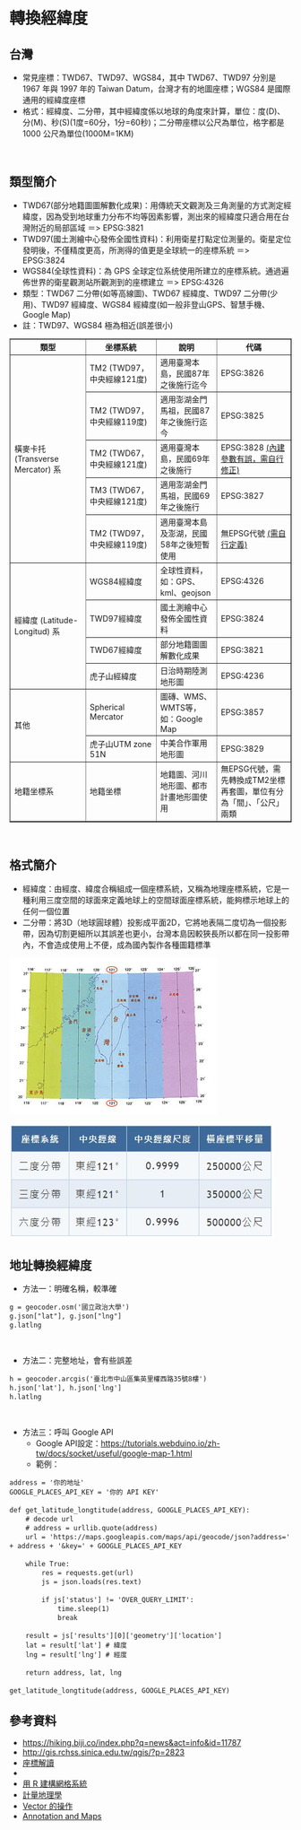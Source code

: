 # 轉換經緯度

## 台灣
- 常見座標：TWD67、TWD97、WGS84，其中 TWD67、TWD97 分別是 1967 年與 1997 年的 Taiwan Datum，台灣才有的地圖座標；WGS84 是國際通用的經緯度座標
- 格式：經緯度、二分帶，其中經緯度係以地球的角度來計算，單位：度(D)、分(M)、秒(S)(1度=60分，1分=60秒)；二分帶座標以公尺為單位，格字都是 1000 公尺為單位(1000M=1KM)
<br>

## 類型簡介
- TWD67(部分地籍圖圖解數化成果)：用傳統天文觀測及三角測量的方式測定經緯度，因為受到地球重力分布不均等因素影響，測出來的經緯度只適合用在台灣附近的局部區域 ＝> EPSG:3821
- TWD97(國土測繪中心發佈全國性資料)：利用衛星打點定位測量的。衛星定位發明後，不僅精度更高，所測得的值更是全球統一的座標系統 ＝> EPSG:3824
- WGS84(全球性資料)：為 GPS 全球定位系统使用所建立的座標系統。通過遍佈世界的衛星觀測站所觀測到的座標建立 ＝> EPSG:4326
- 類型：TWD67 二分帶(如等高線圖)、TWD67 經緯度、TWD97 二分帶(少用)、TWD97 經緯度、WGS84 經緯度(如一般非登山GPS、智慧手機、Google Map)
- 註：TWD97、WGS84 極為相近(誤差很小)

<table border="1" width="15%">
    <tr>
        <th width="5%">類型</a>
        <th width="5%">坐標系統</a>
        <th width="5%">說明</a>
        <th width="5%">代碼</a>
    </tr>
    <tr>
        <td rowspan="5"> 橫麥卡托 (Transverse Mercator) 系 </td>
        <td> TM2 (TWD97，中央經線121度) </td>
        <td> 適用臺灣本島，民國87年之後施行迄今 </td>
        <td> EPSG:3826 </td>
    </tr>
    <tr>
        <td> TM2 (TWD97，中央經線119度) </td>
        <td> 適用澎湖金門馬祖，民國87年之後施行迄今 </td>
        <td>EPSG:3825 </td>
    </tr>
    <tr>
        <td> TM2 (TWD67，中央經線121度) </td>
        <td> 適用臺灣本島，民國69年之後施行 </td>
        <td> EPSG:3828 <a href="http://gis.rchss.sinica.edu.tw/qgis/?p=3542">(內建參數有誤，需自行修正)</a> </td>
    </tr>
    <tr>
        <td> TM3 (TWD67，中央經線121度) </td>
        <td> 適用澎湖金門馬祖，民國69年之後施行 </td>
        <td> EPSG:3827 </td>
    </tr>
    <tr>
        <td> TM2 (TWD97，中央經線119度) </td>
        <td> 適用臺灣本島及澎湖，民國58年之後短暫使用 </td>
        <td> 無EPSG代號 <a href="http://gis.rchss.sinica.edu.tw/qgis/?p=3542">(需自行定義)</a> </td>
    </tr>
    <tr>
        <td rowspan="4"> 經緯度 (Latitude-Longitud) 系 </td>
        <td> WGS84經緯度 </td>
        <td> 全球性資料，如：GPS、kml、geojson</td>
        <td> EPSG:4326 </td>
    </tr>
    <tr>
        <td> TWD97經緯度 </td>
        <td> 國土測繪中心發佈全國性資料 </td>
        <td> EPSG:3824 </td>
    </tr>
    <tr>
        <td> TWD67經緯度 </td>
        <td> 部分地籍圖圖解數化成果 </td>
        <td> EPSG:3821 </td>
    </tr>
    <tr>
        <td> 虎子山經緯度 </td>
        <td> 日治時期陸測地形圖 </td>
        <td> EPSG:4236 </td>
    </tr>
    <tr>
        <td rowspan="2"> 其他 </td>
        <td> Spherical Mercator </td>
        <td> 圖磚、WMS、WMTS等，如：Google Map </td>
        <td> EPSG:3857 </td>
    </tr>
    <tr>
        <td> 虎子山UTM zone 51N </td>
        <td> 中美合作軍用地形圖 </td>
        <td> EPSG:3829 </td>
    </tr>
    <tr>
        <td> 地籍坐標系 </td>
        <td> 地籍坐標 </td>
        <td> 地籍圖、河川地形圖、都市計畫地形圖使用 </td>
        <td> 無EPSG代號，需先轉換成TM2坐標再套圖，單位有分為「間」、「公尺」兩類 </td>
    </tr>
</table>
<br>

## 格式簡介
- 經緯度：由經度、緯度合稱組成一個座標系統，又稱為地理座標系統，它是一種利用三度空間的球面來定義地球上的空間球面座標系統，能夠標示地球上的任何一個位置
- 二分帶：將3D（地球圓球體）投影成平面2D，它將地表隔二度切為一個投影帶，因為切割更細所以其誤差也更小，台灣本島因較狹長所以都在同一投影帶內，不會造成使用上不便，成為國內製作各種圖籍標準

![二分帶](https://github.com/sueshow/Python_Latitude-and-Longitude/blob/master/picture/%E4%BA%8C%E5%88%86%E5%B8%B6_grid_02da.jpg)

![類型分帶](https://github.com/sueshow/Python_Latitude-and-Longitude/blob/master/picture/%E5%88%86%E5%B8%B6%E9%A1%9E%E5%9E%8B.JPG)
<br>

## 地址轉換經緯度
- 方法一：明確名稱，較準確
```
g = geocoder.osm('國立政治大學')
g.json["lat"], g.json["lng"]
g.latlng
```
<br>

- 方法二：完整地址，會有些誤差
```
h = geocoder.arcgis('臺北市中山區集英里權西路35號8樓')
h.json['lat'], h.json['lng']
h.latlng
```
<br>

- 方法三：呼叫 Google API
  - Google API設定：https://tutorials.webduino.io/zh-tw/docs/socket/useful/google-map-1.html
  - 範例：
```
address = '你的地址'
GOOGLE_PLACES_API_KEY = '你的 API KEY'

def get_latitude_longtitude(address, GOOGLE_PLACES_API_KEY):
    # decode url
    # address = urllib.quote(address)
    url = 'https://maps.googleapis.com/maps/api/geocode/json?address=' + address + '&key=' + GOOGLE_PLACES_API_KEY
    
    while True:
        res = requests.get(url)
        js = json.loads(res.text)

        if js['status'] != 'OVER_QUERY_LIMIT':
            time.sleep(1)
            break

    result = js['results'][0]['geometry']['location']
    lat = result['lat'] # 緯度
    lng = result['lng'] # 經度

    return address, lat, lng

get_latitude_longtitude(address, GOOGLE_PLACES_API_KEY)
```

## 參考資料
* https://hiking.biji.co/index.php?q=news&act=info&id=11787
* http://gis.rchss.sinica.edu.tw/qgis/?p=2823
* [座標解讀](https://www.sunriver.com.tw/grid_tm2.htm)
* 
* [用 R 建構網格系統](https://kemushi54.github.io/R-basic/fishnet.html)
* [計量地理學](http://homepage.ntu.edu.tw/~r07228005/1071QG/Mid1_ans.html)
* [Vector 的操作](https://kemushi54.github.io/R-basic/sp_and_rgdal.html)
* [Annotation and Maps](https://bookdown.org/tpemartin/108-1-ntpu-datavisualization/annotation-and-maps.html)
